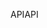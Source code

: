 <span data-ttu-id="a7725-101">API</span><span class="sxs-lookup"><span data-stu-id="a7725-101">API</span></span>